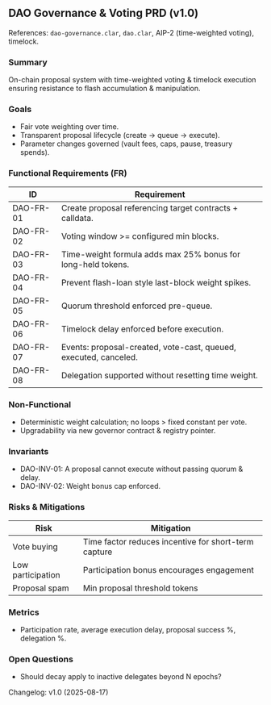 ## DAO Governance & Voting PRD (v1.0)

References: `dao-governance.clar`, `dao.clar`, AIP-2 (time-weighted voting), timelock.

### Summary

On-chain proposal system with time-weighted voting & timelock execution ensuring resistance to flash accumulation & manipulation.

### Goals

- Fair vote weighting over time.  
- Transparent proposal lifecycle (create → queue → execute).  
- Parameter changes governed (vault fees, caps, pause, treasury spends).

### Functional Requirements (FR)

| ID | Requirement |
|----|-------------|
| DAO-FR-01 | Create proposal referencing target contracts + calldata. |
| DAO-FR-02 | Voting window >= configured min blocks. |
| DAO-FR-03 | Time-weight formula adds max 25% bonus for long-held tokens. |
| DAO-FR-04 | Prevent flash-loan style last-block weight spikes. |
| DAO-FR-05 | Quorum threshold enforced pre-queue. |
| DAO-FR-06 | Timelock delay enforced before execution. |
| DAO-FR-07 | Events: proposal-created, vote-cast, queued, executed, canceled. |
| DAO-FR-08 | Delegation supported without resetting time weight. |

### Non-Functional

- Deterministic weight calculation; no loops > fixed constant per vote.  
- Upgradability via new governor contract & registry pointer.

### Invariants

- DAO-INV-01: A proposal cannot execute without passing quorum & delay.  
- DAO-INV-02: Weight bonus cap enforced.

### Risks & Mitigations

| Risk | Mitigation |
|------|------------|
| Vote buying | Time factor reduces incentive for short-term capture |
| Low participation | Participation bonus encourages engagement |
| Proposal spam | Min proposal threshold tokens |

### Metrics

- Participation rate, average execution delay, proposal success %, delegation %.

### Open Questions

- Should decay apply to inactive delegates beyond N epochs?

Changelog: v1.0 (2025-08-17)
